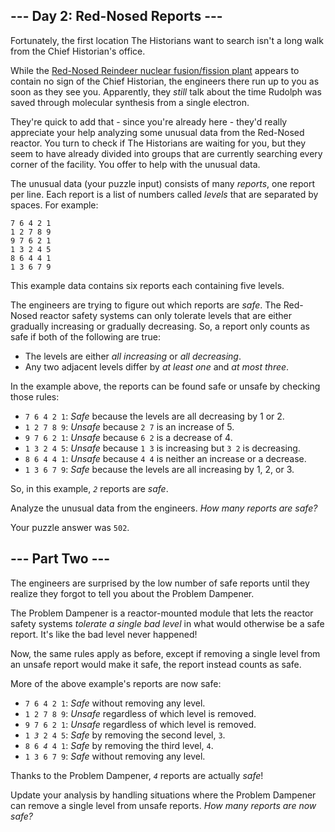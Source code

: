 <article class="day-desc"><h2>--- Day 2: Red-Nosed Reports ---</h2><p>Fortunately, the first location The Historians want to search isn't a long walk from the Chief Historian's office.</p>
<p>While the <a href="/2015/day/19">Red-Nosed Reindeer nuclear fusion/fission plant</a> appears to contain no sign of the Chief Historian, the engineers there run up to you as soon as they see you. Apparently, they <em>still</em> talk about the time Rudolph was saved through molecular synthesis from a single electron.</p>
<p>They're quick to add that - since you're already here - they'd really appreciate your help analyzing some unusual data from the Red-Nosed reactor. You turn to check if The Historians are waiting for you, but they seem to have already divided into groups that are currently searching every corner of the facility. You offer to help with the unusual data.</p>
<p>The unusual data (your puzzle input) consists of many <em>reports</em>, one report per line. Each report is a list of numbers called <em>levels</em> that are separated by spaces. For example:</p>
<pre><code>7 6 4 2 1
1 2 7 8 9
9 7 6 2 1
1 3 2 4 5
8 6 4 4 1
1 3 6 7 9
</code></pre>
<p>This example data contains six reports each containing five levels.</p>
<p>The engineers are trying to figure out which reports are <em>safe</em>. The Red-Nosed reactor safety systems can only tolerate levels that are either gradually increasing or gradually decreasing. So, a report only counts as safe if both of the following are true:</p>
<ul>
<li>The levels are either <em>all increasing</em> or <em>all decreasing</em>.</li>
<li>Any two adjacent levels differ by <em>at least one</em> and <em>at most three</em>.</li>
</ul>
<p>In the example above, the reports can be found safe or unsafe by checking those rules:</p>
<ul>
<li><code>7 6 4 2 1</code>: <em>Safe</em> because the levels are all decreasing by 1 or 2.</li>
<li><code>1 2 7 8 9</code>: <em>Unsafe</em> because <code>2 7</code> is an increase of 5.</li>
<li><code>9 7 6 2 1</code>: <em>Unsafe</em> because <code>6 2</code> is a decrease of 4.</li>
<li><code>1 3 2 4 5</code>: <em>Unsafe</em> because <code>1 3</code> is increasing but <code>3 2</code> is decreasing.</li>
<li><code>8 6 4 4 1</code>: <em>Unsafe</em> because <code>4 4</code> is neither an increase or a decrease.</li>
<li><code>1 3 6 7 9</code>: <em>Safe</em> because the levels are all increasing by 1, 2, or 3.</li>
</ul>
<p>So, in this example, <code><em>2</em></code> reports are <em>safe</em>.</p>
<p>Analyze the unusual data from the engineers. <em>How many reports are safe?</em></p>
</article>
<p>Your puzzle answer was <code>502</code>.</p><article class="day-desc"><h2 id="part2">--- Part Two ---</h2><p>The engineers are surprised by the low number of safe reports until they realize they forgot to tell you about the <span title="I need to get one of these!">Problem Dampener</span>.</p>
<p>The Problem Dampener is a reactor-mounted module that lets the reactor safety systems <em>tolerate a single bad level</em> in what would otherwise be a safe report. It's like the bad level never happened!</p>
<p>Now, the same rules apply as before, except if removing a single level from an unsafe report would make it safe, the report instead counts as safe.</p>
<p>More of the above example's reports are now safe:</p>
<ul>
<li><code>7 6 4 2 1</code>: <em>Safe</em> without removing any level.</li>
<li><code>1 2 7 8 9</code>: <em>Unsafe</em> regardless of which level is removed.</li>
<li><code>9 7 6 2 1</code>: <em>Unsafe</em> regardless of which level is removed.</li>
<li><code>1 <em>3</em> 2 4 5</code>: <em>Safe</em> by removing the second level, <code>3</code>.</li>
<li><code>8 6 <em>4</em> 4 1</code>: <em>Safe</em> by removing the third level, <code>4</code>.</li>
<li><code>1 3 6 7 9</code>: <em>Safe</em> without removing any level.</li>
</ul>
<p>Thanks to the Problem Dampener, <code><em>4</em></code> reports are actually <em>safe</em>!</p>
<p>Update your analysis by handling situations where the Problem Dampener can remove a single level from unsafe reports. <em>How many reports are now safe?</em></p>
</article>
